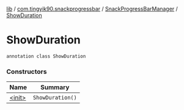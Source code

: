 [lib](../../../index.md) / [com.tingyik90.snackprogressbar](../../index.md) / [SnackProgressBarManager](../index.md) / [ShowDuration](./index.md)

# ShowDuration

`annotation class ShowDuration`

### Constructors

| Name | Summary |
|---|---|
| [&lt;init&gt;](-init-.md) | `ShowDuration()` |
